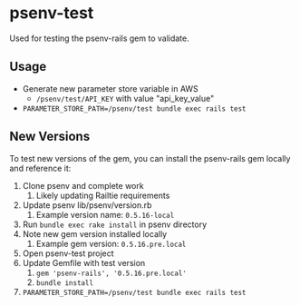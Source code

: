 # psenv-test

Used for testing the psenv-rails gem to validate.

## Usage

* Generate new parameter store variable in AWS
  * `/psenv/test/API_KEY` with value "api_key_value"
* `PARAMETER_STORE_PATH=/psenv/test bundle exec rails test`

## New Versions

To test new versions of the gem, you can install the psenv-rails gem locally and
reference it:

1. Clone psenv and complete work
    1. Likely updating Railtie requirements
1. Update psenv lib/psenv/version.rb
    1. Example version name: `0.5.16-local`
1. Run `bundle exec rake install` in psenv directory
1. Note new gem version installed locally
    1. Example gem version: `0.5.16.pre.local`
1. Open psenv-test project
1. Update Gemfile with test version
    1. `gem 'psenv-rails', '0.5.16.pre.local'`
    1. `bundle install`
1. `PARAMETER_STORE_PATH=/psenv/test bundle exec rails test`
